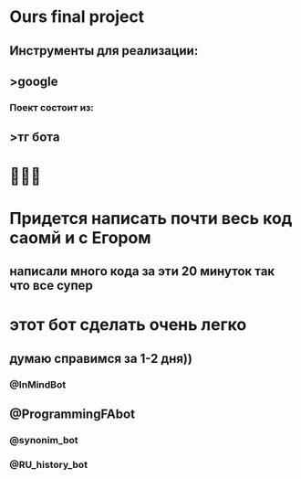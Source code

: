 # Ours final project 
## Инструменты для реализации:
## >google
### Поект состоит из:
## >тг бота
# 🎀🎀🎀
# Придется написать почти весь код саомй и с Егором 
## написали много кода за эти 20 минуток так что все супер 
# этот бот сделать очень легко
## думаю справимся за 1-2 дня))

### @InMindBot
## @ProgrammingFAbot
### @synonim_bot
### @RU_history_bot

